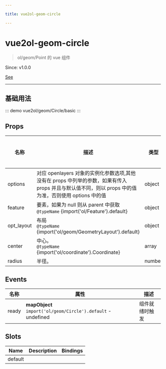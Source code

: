 ```yaml
---

title: vue2ol-geom-circle

---
```


# vue2ol-geom-circle

> ol/geom/Point 的 vue 组件

Since: v1.0.0

[See](https://openlayers.org/en/latest/apidoc/module-ol_geom_Circle-Circle.html)

---

## 基础用法

::: demo
vue2ol/geom/Circle/basic
:::

## Props

| 名称       | 描述                                                                                                                                                  | 类型   | 取值范围 | 默认值 |
| ---------- | ----------------------------------------------------------------------------------------------------------------------------------------------------- | ------ | -------- | ------ |
| options    | 对应 openlayers 对象的实例化参数选项,其他没有在 props 中列举的参数，如果有传入 props 并且与默认值不同，则以 props 中的值为准，否则使用 options 中的值 | object | -        |        |
| feature    | 要素，如果为 null 则从 parent 中获取<br/>`@typeName` {import('ol/Feature').default}                                                                   | object | -        |        |
| opt_layout | 布局<br/>`@typeName` {import('ol/geom/GeometryLayout').default}                                                                                       | object | -        |        |
| center     | 中心。<br/>`@typeName` {import('ol/coordinate').Coordinate}                                                                                           | array  | -        |        |
| radius     | 半径。                                                                                                                                                | number | -        |        |

## Events

| 名称  | 属性                                                         | 描述           |
| ----- | ------------------------------------------------------------ | -------------- |
| ready | **mapObject** `import('ol/geom/Circle').default` - undefined | 组件就绪时触发 |

## Slots

| Name    | Description | Bindings |
| ------- | ----------- | -------- |
| default |             |          |
